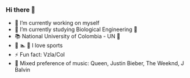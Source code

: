 ### Hi there 👋

<!--
**monitoxx/monitoxx** is a ✨ _special_ ✨ repository because its `README.md` (this file) appears on your GitHub profile.

Here are some ideas to get you started:
-->
- 🔭 I’m currently working on myself
- 🌱 I’m currently studying Biological Engineering :microscope:
- :books: National University of Colombia - UN 🚩
- :muscle: :swimmer: :tennis: I love sports
- ⚡ Fun fact: Vzla/Col
- :musical_note: Mixed preference of music: Queen, Justin Bieber, The Weeknd, J Balvin
<!--- 🤔 I’m looking for help with ...
- 💬 Ask me about ...
- 📫 How to reach me: ...
- 😄 Pronouns: ...
-->

